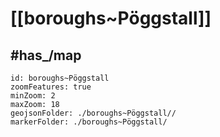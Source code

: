 # [[boroughs~Pöggstall]] 


## #has_/map  



```leaflet
id: boroughs~Pöggstall
zoomFeatures: true 
minZoom: 2 
maxZoom: 18
geojsonFolder: ./boroughs~Pöggstall//
markerFolder: ./boroughs~Pöggstall/
```

